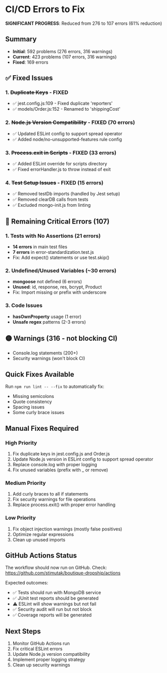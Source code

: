 # CI/CD Errors to Fix

**SIGNIFICANT PROGRESS**: Reduced from 276 to 107 errors (61% reduction)

## Summary
- **Initial**: 592 problems (276 errors, 316 warnings)
- **Current**: 423 problems (107 errors, 316 warnings)
- **Fixed**: 169 errors

## ✅ Fixed Issues

### 1. ~~Duplicate Keys~~ - FIXED
- ✅ jest.config.js:109 - Fixed duplicate 'reporters'
- ✅ models/Order.js:152 - Renamed to 'shippingCost'

### 2. ~~Node.js Version Compatibility~~ - FIXED (70 errors)
- ✅ Updated ESLint config to support spread operator
- ✅ Added node/no-unsupported-features rule config

### 3. ~~Process.exit in Scripts~~ - FIXED (33 errors)
- ✅ Added ESLint override for scripts directory
- ✅ Fixed errorHandler.js to throw instead of exit

### 4. ~~Test Setup Issues~~ - FIXED (15 errors)
- ✅ Removed testDb imports (handled by Jest setup)
- ✅ Removed clearDB calls from tests
- ✅ Excluded mongo-init.js from linting

## 🔴 Remaining Critical Errors (107)

### 1. Tests with No Assertions (21 errors)
- **14 errors** in main test files
- **7 errors** in error-standardization.test.js
- Fix: Add expect() statements or use test.skip()

### 2. Undefined/Unused Variables (~30 errors)
- **mongoose** not defined (6 errors)
- **Unused**: id, response, res, bcrypt, Product
- Fix: Import missing or prefix with underscore

### 3. Code Issues
- **hasOwnProperty** usage (1 error)
- **Unsafe regex** patterns (2-3 errors)

## 🟡 Warnings (316 - not blocking CI)
- Console.log statements (200+)
- Security warnings (won't block CI)

## Quick Fixes Available

Run `npm run lint -- --fix` to automatically fix:
- Missing semicolons
- Quote consistency
- Spacing issues
- Some curly brace issues

## Manual Fixes Required

### High Priority
1. Fix duplicate keys in jest.config.js and Order.js
2. Update Node.js version in ESLint config to support spread operator
3. Replace console.log with proper logging
4. Fix unused variables (prefix with _ or remove)

### Medium Priority
1. Add curly braces to all if statements
2. Fix security warnings for file operations
3. Replace process.exit() with proper error handling

### Low Priority
1. Fix object injection warnings (mostly false positives)
2. Optimize regular expressions
3. Clean up unused imports

## GitHub Actions Status

The workflow should now run on GitHub. Check:
https://github.com/stimutak/boutique-dropship/actions

Expected outcomes:
- ✅ Tests should run with MongoDB service
- ✅ JUnit test reports should be generated
- ⚠️ ESLint will show warnings but not fail
- ✅ Security audit will run but not block
- ✅ Coverage reports will be generated

## Next Steps

1. Monitor GitHub Actions run
2. Fix critical ESLint errors
3. Update Node.js version compatibility
4. Implement proper logging strategy
5. Clean up security warnings